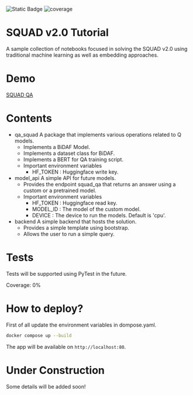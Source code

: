 ![Static Badge](https://img.shields.io/badge/Python-3.8-blue) 
![coverage](https://img.shields.io/badge/Coverage-0%25-red)

# SQUAD v2.0 Tutorial

A sample collection of notebooks focused in solving the SQUAD v2.0 using traditional machine learning as well as embedding approaches.

# Demo

[SQUAD QA](http://http://ec2-16-170-163-223.eu-north-1.compute.amazonaws.com)

# Contents

* qa_squad A package that implements various operations related to Q models.
  * Implements a BiDAF Model.
  * Implements a dataset class for BiDAF.
  * Implements a BERT for QA training script.
  * Important environment variables
    * HF_TOKEN : Huggingface write key.
* model_api A simple API for future models.
  * Provides the endpoint squad_qa that returns an answer using a custom or a pretrained model.
  * Important environment variables
    * HF_TOKEN : Huggingface read key.
    * MODEL_ID : The model of the custom model.
    * DEVICE : The device to run the models. Default is 'cpu'.
* backend A simple backend that hosts the solution.
  * Provides a simple template using bootstrap.
  * Allows the user to run a simple query.

# Tests

Tests will be supported using PyTest in the future.

Coverage: 0%

# How to deploy?

First of all update the environment variables in dompose.yaml.

```bash
docker compose up --build
```

The app will be available on `http://localhost:80`.

# Under Construction

Some details will be added soon!